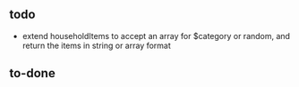 
## todo

- extend householdItems to accept an array for $category or random, and return the items in string or array format

## to-done
